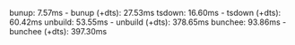 bunup: 7.57ms - bunup (+dts): 27.53ms
tsdown: 16.60ms - tsdown (+dts): 60.42ms
unbuild: 53.55ms - unbuild (+dts): 378.65ms
bunchee: 93.86ms - bunchee (+dts): 397.30ms